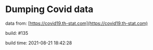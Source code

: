 Dumping Covid data
==================
                        
data from: [https://covid19.th-stat.com](https://covid19.th-stat.com)

build: #135

build time: 2021-08-21 18:42:28

